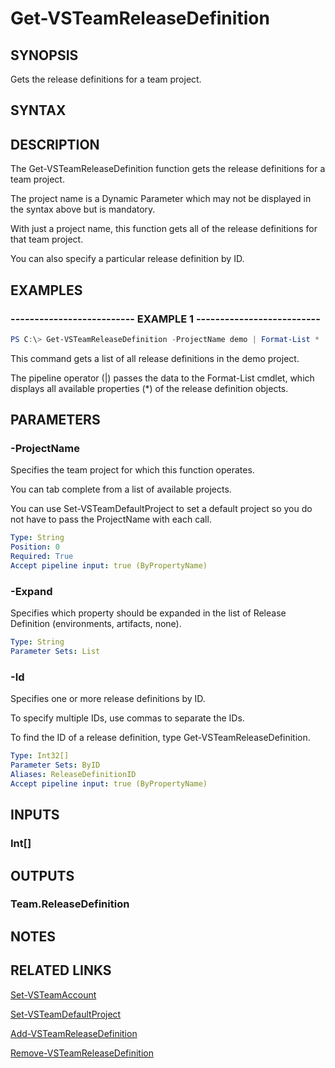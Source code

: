 


# Get-VSTeamReleaseDefinition

## SYNOPSIS

Gets the release definitions for a team project.

## SYNTAX

## DESCRIPTION

The Get-VSTeamReleaseDefinition function gets the release definitions for a team project.

The project name is a Dynamic Parameter which may not be displayed in the syntax above but is mandatory.

With just a project name, this function gets all of the release definitions for that team project.

You can also specify a particular release definition by ID.

## EXAMPLES

### -------------------------- EXAMPLE 1 --------------------------

```PowerShell
PS C:\> Get-VSTeamReleaseDefinition -ProjectName demo | Format-List *
```

This command gets a list of all release definitions in the demo project.

The pipeline operator (|) passes the data to the Format-List cmdlet, which displays all available properties (*) of the release definition objects.

## PARAMETERS

### -ProjectName

Specifies the team project for which this function operates.

You can tab complete from a list of available projects.

You can use Set-VSTeamDefaultProject to set a default project so
you do not have to pass the ProjectName with each call.

```yaml
Type: String
Position: 0
Required: True
Accept pipeline input: true (ByPropertyName)
```

### -Expand

Specifies which property should be expanded in the list of Release Definition (environments, artifacts, none).

```yaml
Type: String
Parameter Sets: List
```

### -Id

Specifies one or more release definitions by ID.

To specify multiple IDs, use commas to separate the IDs.

To find the ID of a release definition, type Get-VSTeamReleaseDefinition.

```yaml
Type: Int32[]
Parameter Sets: ByID
Aliases: ReleaseDefinitionID
Accept pipeline input: true (ByPropertyName)
```

## INPUTS

### Int[]

## OUTPUTS

### Team.ReleaseDefinition

## NOTES

## RELATED LINKS

[Set-VSTeamAccount](Set-VSTeamAccount.md)

[Set-VSTeamDefaultProject](Set-VSTeamDefaultProject.md)

[Add-VSTeamReleaseDefinition](Add-VSTeamReleaseDefinition.md)

[Remove-VSTeamReleaseDefinition](Remove-VSTeamReleaseDefinition.md)

